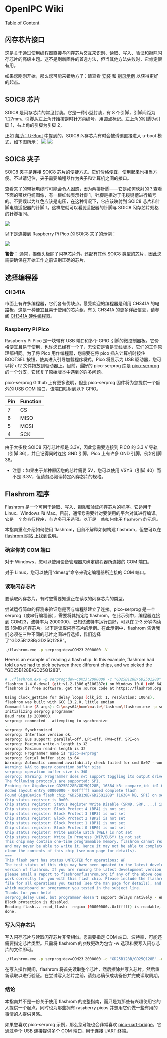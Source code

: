 # OpenIPC Wiki
[Table of Content](../README.md)

闪存芯片接口 
--------------------

这是关于通过使用编程器直接与闪存芯片交互来识别、读取、写入、验证和擦除闪存芯片的高级主题。这不是刷新固件的首选方法，但当其他方法失败时，它肯定很有用。

如果您刚刚开始，那么您可能来错地方了：请查看 [安装](installation.md) 和 [刻录示例](burn-example.md) 以获得更好的起点。


SOIC8 芯片 
-------------------- 
SOIC8 是闪存芯片的常见封装。它是一种小型封装，有 8 个引脚，引脚间距为 1.27mm。引脚从左上角开始按逆时针方向编号，用圆点标记。左上角的引脚为引脚 1，右上角的引脚为引脚 2，

正如 [帮助：U-Boot](help-uboot.md) 中提到的，SOIC8 闪存芯片有时会被诱骗直接进入 u-boot 模式，如下图所示： 
![](../images/flash-pins.webp) 
![](../images/flash-pins-2.webp)


SOIC8 夹子 
--------------------

SOIC8 夹子是连接 SOIC8 芯片的便捷方式。它们价格便宜，使用起来也相当方便。不过请记住，夹子需要编程器作为夹子和计算机之间的接口。

查看夹子的带状电缆时可能会令人困惑，因为两排针脚——它是如何映射的？查看下面的带状电缆图像，有一根红线表示针脚 1，针脚是相对于电缆键槽进行编号的。不要误以为红色应该是电压，在这种情况下，它应该映射到 SOIC8 芯片和针脚电缆适配器的针脚 1。这样您就可以看到适配器的针脚与 SOIC8 闪存芯片规格的针脚相同。

![](../images/ribbon-cable.jpg)

以下是连接到 Raspberry Pi Pico 的 SOIC8 夹子的示例：

![](../images/soic8-clip-programmer-example.png)

**警告：** 通常，摄像头板除了闪存芯片外，还配有其他 SOIC8 类型的芯片，因此您需要确保在开始工作之前识别正确的芯片。


选择编程器
--------------------


### CH341A 
市面上有许多编程器，它们各有优缺点。最受欢迎的编程器是利用 CH341A 的电路板，这是一种便宜且易于使用的芯片组。有关 CH341A 的更多详细信息，请参阅 [CH341A 硬件编程器](hardware-programmer.md)。


### Raspberry Pi Pico 
Raspberry Pi Pico 是一块带有 USB 端口和多个 GPIO 引脚的微控制器板。它价格便宜且易于使用，也许您已经有一个了。无论它是否是无线版本，它们的工作原理都相同。为了将 Pico 用作编程器，您需要在将 pico 插入计算机时按住 BOOTSEL 按钮，使其进入引导加载程序模式。Pico 将显示为 USB 驱动器，您可以将 uf2 文件拖放到驱动器上。目前，最好的 pico-serprog 库是 [pico-serprog](https://github.com/opensensor/pico-serprog) 的一个分支，它修复了原始版本中遇到的许多问题。

pico-serprog Github 上有更多说明，但是 pico-serprog 固件将为您提供一个额外的 USB COM 端口，该端口映射到以下 GPIO。

| Pin | Function |
|-----|----------|
| 7   | CS       |
| 6   | MISO     |
| 5   | MOSI     |
| 4   | SCK      |

由于大多数 SOIC8 闪存芯片都是 3.3V，因此您需要连接到 PICO 的 3.3 V 导轨（引脚 36），并且记得同时连接 GND 引脚，Pico 上有许多 GND 引脚，例如引脚 38。
* 注意：如果由于某种原因您的芯片需要 5V，您可以使用 VSYS（引脚 40）而不是 3.3V，但请务必阅读特定闪存芯片的规格。



Flashrom 程序 
-------------------- 
Flashrom 是一个可用于读取、写入、擦除和验证闪存芯片的程序。它适用于 Linux、Windows 和 Mac。目前，通常您需要针对要使用的平台对其进行编译。它是一个命令行程序，有许多可用选项。以下是一些如何使用 flashrom 的示例。

本指南重点介绍如何使用 flashrom，目前不解释如何构建 flashrom，但您可以在 [flashrom 网站](https://flashrom.org/) 上找到说明。

### 确定你的 COM 端口

对于 Windows，您可以使用设备管理器来确定编程器所连接的 COM 端口。

对于 Linux，您可以使用“dmesg”命令来确定编程器所连接的 COM 端口。

### 读取闪存芯片

要读取闪存芯片，有时您需要知道正在读取的闪存芯片的类型。

尝试运行简单的探测来验证您是否与编程器建立了连接。pico-serprog 是一个 serprog（或串行编程器），需要将其指定给 flashrom。在此示例中，编程器连接到 COM23，波特率为 2000000，已知该波特率运行良好，可以在 2-3 分钟内读取 16MB 闪存芯片。以下是读取闪存芯片的示例。在此示例中，flashrom 告诉我们必须在三种不同的芯片之间进行选择，我们选择了“GD25B128B/GD25Q128B”。


```bash
./flashrom.exe -p serprog:dev=COM23:2000000 -V
```

Here is an example of reading a flash chip.   In this example, flashrom had told us we had to pick between three different chips, and we picked the "GD25B128B/GD25Q128B".
```bash
# ./flashrom.exe -p serprog:dev=COM23:2000000 -c "GD25B128B/GD25Q128B" -r gokev300-camera-12242023.bin -VV --force
flashrom 1.4.0-devel (git:v1.2-1386-g5106287e) on Windows 10.0 (x86_64)
flashrom is free software, get the source code at https://flashrom.org

Using clock_gettime for delay loops (clk_id: 1, resolution: 100ns).
flashrom was built with GCC 13.2.0, little endian
Command line (8 args): C:\msys64\home\matte\flashrom\flashrom.exe -p serprog:dev=COM23:2000000 -c GD25B128B/GD25Q128B -r gokev300-camera-12242023.bin -VV --force
Initializing serprog programmer
Baud rate is 2000000.
serprog: connected - attempting to synchronize
.
serprog: Synchronized
serprog: Interface version ok.
serprog: Bus support: parallel=off, LPC=off, FWH=off, SPI=on
serprog: Maximum write-n length is 32
serprog: Maximum read-n length is 32
serprog: Programmer name is "pico-serprog"
serprog: Serial buffer size is 64
Warning: Automatic command availability check failed for cmd 0x07 - won't execute cmd
Warning: NAK to query operation buffer size
serprog: operation buffer size is 300
serprog: Warning: Programmer does not support toggling its output drivers
The following protocols are supported: SPI.
Probing for GigaDevice GD25B128B/GD25Q128B, 16384 kB: compare_id: id1 0xc8, id2 0x4018
Added layout entry 00000000 - 00ffffff named complete flash
Found GigaDevice flash chip "GD25B128B/GD25Q128B" (16384 kB, SPI) on serprog.
Chip status register is 0x00.
Chip status register: Status Register Write Disable (SRWD, SRP, ...) is not set
Chip status register: Block Protect 4 (BP4) is not set
Chip status register: Block Protect 3 (BP3) is not set
Chip status register: Block Protect 2 (BP2) is not set
Chip status register: Block Protect 1 (BP1) is not set
Chip status register: Block Protect 0 (BP0) is not set
Chip status register: Write Enable Latch (WEL) is not set
Chip status register: Write In Progress (WIP/BUSY) is not set
This chip may contain one-time programmable memory. flashrom cannot read
and may never be able to write it, hence it may not be able to completely
clone the contents of this chip (see man page for details).
===
This flash part has status UNTESTED for operations: WP
The test status of this chip may have been updated in the latest development
version of flashrom. If you are running the latest development version,
please email a report to flashrom@flashrom.org if any of the above operations
work correctly for you with this flash chip. Please include the flashrom log
file for all operations you tested (see the man page for details), and mention
which mainboard or programmer you tested in the subject line.
Thanks for your help!
serprog_delay used, but programmer doesn't support delays natively - emulating
Block protection is disabled.
Reading flash... read_flash:  region (00000000..0xffffff) is readable, reading range (00000000..0xffffff).
done.
```

### 写入闪存芯片

写入闪存芯片与读取闪存芯片非常相似。您需要指定 COM 端口、波特率，可能还需要指定芯片类型。只需将 flashrom 的参数更改为包含 -w 选项和要写入闪存芯片的文件即可。

```bash
./flashrom.exe -p serprog:dev=COM23:2000000 -c "GD25B128B/GD25Q128B" -w openipc-hi3516ev300-ultimate-16mb.bin -VV --force
```

在写入操作期间，flashrom 将首先读取整个芯片，然后擦除并写入芯片，然后重新读取以进行验证。在尝试写入芯片之前，请务必确保成功备份并完成读取周期。


### 结论 
本指南并不是一份关于使用 flashrom 的完整指南，而只是为那些有兴趣使用它的人提供一个起点，同时也为那些拥有 raspberry picos 并想用它们做一些有用的事情的人提供灵感。

如果您喜欢 pico-serprog 示例，那么您可能也会非常喜欢 [pico-uart-bridge](https://github.com/Noltari/pico-uart-bridge)，它通过单个 USB 连接提供多个 COM 端口，用于连接 UART 终端。

